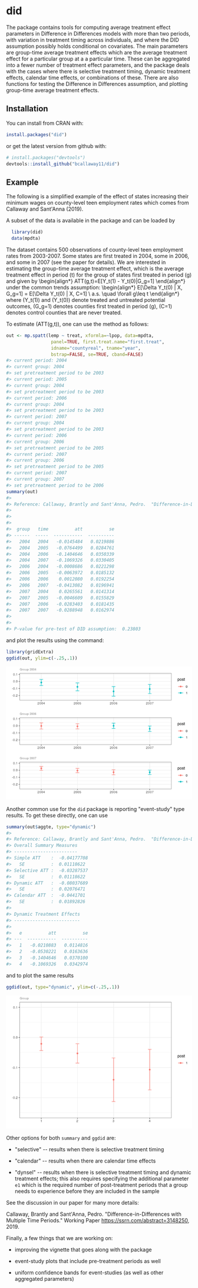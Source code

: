 
<!-- README.md is generated from README.Rmd. Please edit that file -->
did
===

The package contains tools for computing average treatment effect parameters in Difference in Differences models with more than two periods, with variation in treatment timing across individuals, and where the DID assumption possibly holds conditional on covariates. The main parameters are group-time average treatment effects which are the average treatment effect for a particular group at a a particular time. These can be aggregated into a fewer number of treatment effect parameters, and the package deals with the cases where there is selective treatment timing, dynamic treatment effects, calendar time effects, or combinations of these. There are also functions for testing the Difference in Differences assumption, and plotting group-time average treatment effects.

Installation
------------

You can install from CRAN with:

``` r
install.packages("did")
```

or get the latest version from github with:

``` r
# install.packages("devtools")
devtools::install_github("bcallaway11/did")
```

Example
-------

The following is a simplified example of the effect of states increasing their minimum wages on county-level teen employment rates which comes from Callaway and Sant'Anna (2019).

A subset of the data is available in the package and can be loaded by

``` r
  library(did)
  data(mpdta)
```

The dataset contains 500 observations of county-level teen employment rates from 2003-2007. Some states are first treated in 2004, some in 2006, and some in 2007 (see the paper for details). We are interested in estimating the group-time average treatment effect, which is the average treatment effect in period \(t\) for the group of states first treated in period \(g\) and given by
\begin{align*}
ATT(g,t)=E[Y_t(1) - Y_t(0)|G_g=1]
\end{align*}
under the common trends assumption:
\begin{align*}
  E[\Delta Y_t(0) | X, G_g=1] = E[\Delta Y_t(0) | X, C=1] \ a.s. \quad \forall g\leq t
\end{align*}
where \(Y_t(1)\) and \(Y_t(0)\) denote treated and untreated potential outcomes, \(G_g=1\) denotes counties first treated in period \(g\), \(C=1\) denotes control counties that are never treated.

To estimate \(ATT(g,t)\), one can use the method as follows:

``` r
out <- mp.spatt(lemp ~ treat, xformla=~lpop, data=mpdta,
                 panel=TRUE, first.treat.name="first.treat",
                 idname="countyreal", tname="year",
                 bstrap=FALSE, se=TRUE, cband=FALSE)
#> current period: 2004 
#> current group: 2004 
#> set pretreatment period to be 2003 
#> current period: 2005 
#> current group: 2004 
#> set pretreatment period to be 2003 
#> current period: 2006 
#> current group: 2004 
#> set pretreatment period to be 2003 
#> current period: 2007 
#> current group: 2004 
#> set pretreatment period to be 2003 
#> current period: 2006 
#> current group: 2006 
#> set pretreatment period to be 2005 
#> current period: 2007 
#> current group: 2006 
#> set pretreatment period to be 2005 
#> current period: 2007 
#> current group: 2007 
#> set pretreatment period to be 2006
summary(out)
#> 
#> Reference: Callaway, Brantly and Sant'Anna, Pedro.  "Difference-in-Differences with Multiple Time Periods." Working Paper <https://ssrn.com/abstract=3148250>, 2019. 
#> 
#> 
#> 
#>  group   time          att          se
#> ------  -----  -----------  ----------
#>   2004   2004   -0.0145484   0.0219886
#>   2004   2005   -0.0764499   0.0284761
#>   2004   2006   -0.1404646   0.0350339
#>   2004   2007   -0.1069326   0.0330405
#>   2006   2004   -0.0008686   0.0221298
#>   2006   2005   -0.0063972   0.0185132
#>   2006   2006    0.0012080   0.0192254
#>   2006   2007   -0.0413082   0.0196941
#>   2007   2004    0.0265561   0.0141314
#>   2007   2005   -0.0046609   0.0155829
#>   2007   2006   -0.0283403   0.0181435
#>   2007   2007   -0.0288948   0.0162974
#> 
#> 
#> P-value for pre-test of DID assumption:  0.23803
```

and plot the results using the command:

``` r
library(gridExtra)
ggdid(out, ylim=c(-.25,.1))
```

![](man/figures/README-unnamed-chunk-5-1.png)

Another common use for the `did` package is reporting "event-study" type results. To get these directly, one can use

``` r
summary(out$aggte, type="dynamic")
#> 
#> Reference: Callaway, Brantly and Sant'Anna, Pedro.  "Difference-in-Differences with Multiple Time Periods." Working Paper <https://ssrn.com/abstract=3148250>, 2019. 
#> Overall Summary Measures 
#> ------------------------ 
#> Simple ATT    :  -0.04177708 
#>   SE          :  0.01118622 
#> Selective ATT :  -0.03287537 
#>   SE          :  0.01118622 
#> Dynamic ATT   :  -0.08037689 
#>   SE          :  0.02076471 
#> Calendar ATT  :  -0.0441701 
#>   SE          :  0.01892826 
#> 
#> Dynamic Treatment Effects 
#> -------------------------
#> 
#>   e          att          se
#> ---  -----------  ----------
#>   1   -0.0210883   0.0114816
#>   2   -0.0530221   0.0163636
#>   3   -0.1404646   0.0370100
#>   4   -0.1069326   0.0342974
```

and to plot the same results

``` r
ggdid(out, type="dynamic", ylim=c(-.25,.1))
```

![](man/figures/README-unnamed-chunk-7-1.png)

Other options for both `summary` and `ggdid` are:

-   "selective" -- results when there is selective treatment timing

-   "calendar" -- results when there are calendar time effects

-   "dynsel" -- results when there is selective treatment timing and dynamic treatment effects; this also requires specifying the additional parameter `e1` which is the required number of post-treatment periods that a group needs to experience before they are included in the sample

See the discussion in our paper for many more details:

Callaway, Brantly and Sant'Anna, Pedro. "Difference-in-Differences with Multiple Time Periods." Working Paper <https://ssrn.com/abstract=3148250>, 2019.

Finally, a few things that we are working on:

-   improving the vignette that goes along with the package

-   event-study plots that include pre-treatment periods as well

-   uniform confidence bands for event-studies (as well as other aggregated parameters)
